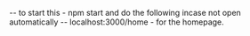 -- to start this - npm start  and do the following incase not open automatically
-- localhost:3000/home - for the homepage.